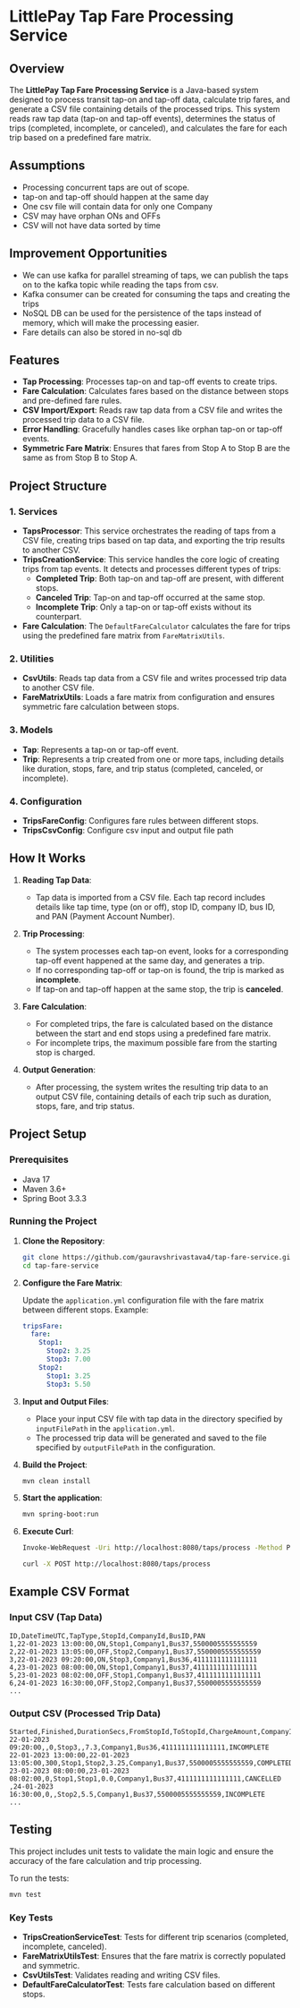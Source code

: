 # LittlePay Tap Fare Processing Service

## Overview

The **LittlePay Tap Fare Processing Service** is a Java-based system designed to process transit tap-on and tap-off
data, calculate trip fares, and generate a CSV file containing details of the processed trips. This system reads raw tap
data (tap-on and tap-off events), determines the status of trips (completed, incomplete, or canceled), and calculates
the fare for each trip based on a predefined fare matrix.

## Assumptions

- Processing concurrent taps are out of scope.
- tap-on and tap-off should happen at the same day
- One csv file will contain data for only one Company
- CSV may have orphan ONs and OFFs
- CSV will not have data sorted by time

## Improvement Opportunities

- We can use kafka for parallel streaming of taps, we can publish the taps on to the kafka topic while reading the taps
  from csv.
- Kafka consumer can be created for consuming the taps and creating the trips
- NoSQL DB can be used for the persistence of the taps instead of memory, which will make the processing easier.
- Fare details can also be stored in no-sql db

## Features

- **Tap Processing**: Processes tap-on and tap-off events to create trips.
- **Fare Calculation**: Calculates fares based on the distance between stops and pre-defined fare rules.
- **CSV Import/Export**: Reads raw tap data from a CSV file and writes the processed trip data to a CSV file.
- **Error Handling**: Gracefully handles cases like orphan tap-on or tap-off events.
- **Symmetric Fare Matrix**: Ensures that fares from Stop A to Stop B are the same as from Stop B to Stop A.

## Project Structure

### 1. **Services**

- **TapsProcessor**: This service orchestrates the reading of taps from a CSV file, creating trips based on tap data,
  and exporting the trip results to another CSV.
- **TripsCreationService**: This service handles the core logic of creating trips from tap events. It detects and
  processes different types of trips:
    - **Completed Trip**: Both tap-on and tap-off are present, with different stops.
    - **Canceled Trip**: Tap-on and tap-off occurred at the same stop.
    - **Incomplete Trip**: Only a tap-on or tap-off exists without its counterpart.
- **Fare Calculation**: The `DefaultFareCalculator` calculates the fare for trips using the predefined fare matrix from
  `FareMatrixUtils`.

### 2. **Utilities**

- **CsvUtils**: Reads tap data from a CSV file and writes processed trip data to another CSV file.
- **FareMatrixUtils**: Loads a fare matrix from configuration and ensures symmetric fare calculation between stops.

### 3. **Models**

- **Tap**: Represents a tap-on or tap-off event.
- **Trip**: Represents a trip created from one or more taps, including details like duration, stops, fare, and trip
  status (completed, canceled, or incomplete).

### 4. **Configuration**

- **TripsFareConfig**: Configures fare rules between different stops.
- **TripsCsvConfig**: Configure csv input and output file path

## How It Works

1. **Reading Tap Data**:
    - Tap data is imported from a CSV file. Each tap record includes details like tap time, type (on or off), stop ID,
      company ID, bus ID, and PAN (Payment Account Number).

2. **Trip Processing**:
    - The system processes each tap-on event, looks for a corresponding tap-off event happened at the same day, and
      generates a trip.
    - If no corresponding tap-off or tap-on is found, the trip is marked as **incomplete**.
    - If tap-on and tap-off happen at the same stop, the trip is **canceled**.

3. **Fare Calculation**:
    - For completed trips, the fare is calculated based on the distance between the start and end stops using a
      predefined fare matrix.
    - For incomplete trips, the maximum possible fare from the starting stop is charged.

4. **Output Generation**:
    - After processing, the system writes the resulting trip data to an output CSV file, containing details of each trip
      such as duration, stops, fare, and trip status.

## Project Setup

### Prerequisites

- Java 17
- Maven 3.6+
- Spring Boot 3.3.3

### Running the Project

1. **Clone the Repository**:

   ```bash
   git clone https://github.com/gauravshrivastava4/tap-fare-service.git
   cd tap-fare-service
   ```

2. **Configure the Fare Matrix**:

   Update the `application.yml` configuration file with the fare matrix between different stops. Example:

   ```yaml
   tripsFare:
     fare:
       Stop1:
         Stop2: 3.25
         Stop3: 7.00
       Stop2:
         Stop1: 3.25
         Stop3: 5.50
   ```

3. **Input and Output Files**:
    - Place your input CSV file with tap data in the directory specified by `inputFilePath` in the `application.yml`.
    - The processed trip data will be generated and saved to the file specified by `outputFilePath` in the
      configuration.


4. **Build the Project**:

    ```bash
    mvn clean install
    ```

5. **Start the application**:

    ```bash
    mvn spring-boot:run
    ```

6. **Execute Curl**:

    ```bash
    Invoke-WebRequest -Uri http://localhost:8080/taps/process -Method POST
    ```

    ```bash
    curl -X POST http://localhost:8080/taps/process
    ```   

## Example CSV Format

### Input CSV (Tap Data)

```
ID,DateTimeUTC,TapType,StopId,CompanyId,BusID,PAN
1,22-01-2023 13:00:00,ON,Stop1,Company1,Bus37,5500005555555559
2,22-01-2023 13:05:00,OFF,Stop2,Company1,Bus37,5500005555555559
3,22-01-2023 09:20:00,ON,Stop3,Company1,Bus36,4111111111111111
4,23-01-2023 08:00:00,ON,Stop1,Company1,Bus37,4111111111111111
5,23-01-2023 08:02:00,OFF,Stop1,Company1,Bus37,4111111111111111
6,24-01-2023 16:30:00,OFF,Stop2,Company1,Bus37,5500005555555559
...
```

### Output CSV (Processed Trip Data)

```
Started,Finished,DurationSecs,FromStopId,ToStopId,ChargeAmount,CompanyId,BusID,PAN,Status
22-01-2023 09:20:00,,0,Stop3,,7.3,Company1,Bus36,4111111111111111,INCOMPLETE
22-01-2023 13:00:00,22-01-2023 13:05:00,300,Stop1,Stop2,3.25,Company1,Bus37,5500005555555559,COMPLETED
23-01-2023 08:00:00,23-01-2023 08:02:00,0,Stop1,Stop1,0.0,Company1,Bus37,4111111111111111,CANCELLED
,24-01-2023 16:30:00,0,,Stop2,5.5,Company1,Bus37,5500005555555559,INCOMPLETE
...
```

## Testing

This project includes unit tests to validate the main logic and ensure the accuracy of the fare calculation and trip
processing.

To run the tests:

```bash
mvn test
```

### Key Tests

- **TripsCreationServiceTest**: Tests for different trip scenarios (completed, incomplete, canceled).
- **FareMatrixUtilsTest**: Ensures that the fare matrix is correctly populated and symmetric.
- **CsvUtilsTest**: Validates reading and writing CSV files.
- **DefaultFareCalculatorTest**: Tests fare calculation based on different stops.